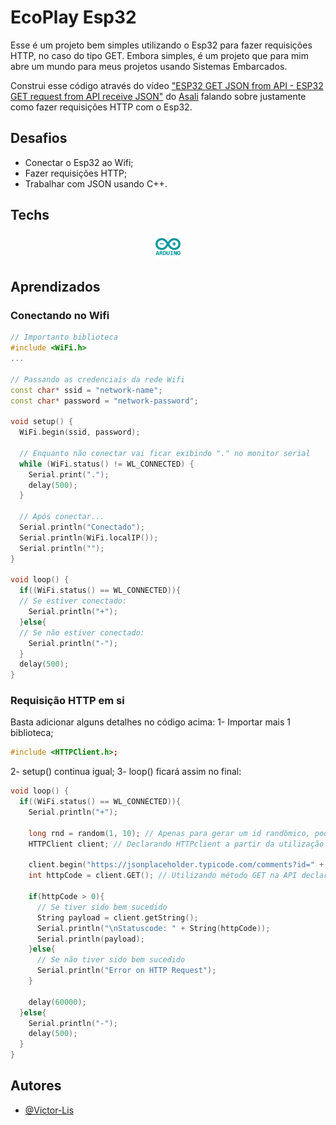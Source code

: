 # EcoPlay Esp32
Esse é um projeto bem simples utilizando o Esp32 para fazer requisições HTTP, no caso do tipo GET.
Embora simples, é um projeto que para mim abre um mundo para meus projetos usando Sistemas Embarcados.

Construi esse código através do vídeo ["ESP32 GET JSON from API - ESP32 GET request from API receive JSON"](https://www.youtube.com/watch?v=cgoCmYLeaSI&list=PL7818dFy-SV84QoQNdNdv2WzIrbhkN1do&index=2) do [Asali](https://www.youtube.com/@asali-channel) falando sobre justamente como fazer requisições HTTP com o Esp32.

## Desafios
- Conectar o Esp32 ao Wifi;
- Fazer requisições HTTP;
- Trabalhar com JSON usando C++.

## Techs
<div align="center">
  <img width="40" height="40" src="https://github.com/devicons/devicon/blob/master/icons/arduino/arduino-original-wordmark.svg" alt="Arduino">
</div>

## Aprendizados

### Conectando no Wifi

```c++
// Importanto biblioteca
#include <WiFi.h>
...

// Passando as credenciais da rede Wifi
const char* ssid = "network-name";
const char* password = "network-password";

void setup() {
  WiFi.begin(ssid, password);

  // Enquanto não conectar vai ficar exibindo "." no monitor serial
  while (WiFi.status() != WL_CONNECTED) { 
    Serial.print(".");
    delay(500);
  }

  // Após conectar...
  Serial.println("Conectado");
  Serial.println(WiFi.localIP());
  Serial.println("");
}

void loop() {
  if((WiFi.status() == WL_CONNECTED)){
  // Se estiver conectado:
    Serial.println("+");
  }else{
  // Se não estiver conectado:
    Serial.println("-");
  }
  delay(500);
}
```

### Requisição HTTP em si
Basta adicionar alguns detalhes no código acima:
1- Importar mais 1 biblioteca;
```c++
#include <HTTPClient.h>;
```
2- setup() continua igual;
3- loop() ficará assim no final:
```c++
void loop() {
  if((WiFi.status() == WL_CONNECTED)){
    Serial.println("+");
    
    long rnd = random(1, 10); // Apenas para gerar um id randômico, poderia ser um ID estático.
    HTTPClient client; // Declarando HTTPclient a partir da utilização da lib "HTTPClient".

    client.begin("https://jsonplaceholder.typicode.com/comments?id=" + String(rnd)); // Iniciando cliente com a url da API
    int httpCode = client.GET(); // Utilizando método GET na API declarada anteriormente
    
    if(httpCode > 0){
      // Se tiver sido bem sucedido 
      String payload = client.getString();
      Serial.println("\nStatuscode: " + String(httpCode));
      Serial.println(payload);
    }else{
      // Se não tiver sido bem sucedido
      Serial.println("Error on HTTP Request");
    }

    delay(60000);
  }else{
    Serial.println("-");
    delay(500);
  }
}
```

## Autores

- [@Victor-Lis](https://www.github.com/Victor-Lis)

